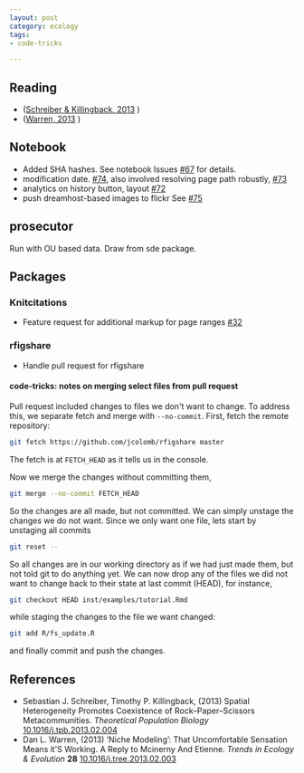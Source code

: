 ```yaml
---
layout: post
category: ecology
tags:
- code-tricks

---
```



## Reading 

* (<span class="showtooltip" title="Schreiber S and Killingback T (2013). Spatial Heterogeneity
Promotes Coexistence of Rock–Paper–Scissors Metacommunities.
_Theoretical Population Biology_. ISSN 00405809, 
http://dx.doi.org/10.1016/j.tpb.2013.02.004."><a href="http://dx.doi.org/10.1016/j.tpb.2013.02.004" rel="http://purl.org/spar/cito/discusses" >Schreiber & Killingback, 2013</a></span> )
* (<span class="showtooltip" title="Warren D (2013). ‘Niche Modeling’: That Uncomfortable Sensation
Means it'S Working. A Reply to Mcinerny And Etienne. _Trends in
Ecology & Evolution_, *28*. ISSN 01695347, 
http://dx.doi.org/10.1016/j.tree.2013.02.003."><a href="http://dx.doi.org/10.1016/j.tree.2013.02.003" rel="http://purl.org/spar/cito/discusses" >Warren, 2013</a></span> )



## Notebook

* Added SHA hashes. See notebook Issues [#67](https://github.com/cboettig/labnotebook/issues/67) for details.
* modification date. [#74](https://github.com/cboettig/labnotebook/issues/74), also involved resolving page path robustly, [#73](https://github.com/cboettig/labnotebook/issues/73)
* analytics on history button, layout [#72](https://github.com/cboettig/labnotebook/issues/72)
* push dreamhost-based images to flickr See [#75](https://github.com/cboettig/labnotebook/issues/75)

## prosecutor

Run with OU based data.  Draw from sde package.  


## Packages 

### Knitcitations

* Feature request for additional markup for page ranges [#32](https://github.com/cboettig/knitcitations/issues/32)

### rfigshare   

* Handle pull request for rfigshare

#### code-tricks: notes on merging select files from pull request

Pull request included changes to files we don't want to change.  To address this, we separate fetch and merge with `--no-commit`.  First, fetch the remote repository:

```bash
git fetch https://github.com/jcolomb/rfigshare master
```

The fetch is at `FETCH_HEAD` as it tells us in the console.  

Now we merge the changes without committing them,

```bash
git merge --no-commit FETCH_HEAD
```

So the changes are all made, but not committed.  We can simply unstage the changes we do not want.  Since we only want one file, lets start by unstaging all commits

```bash
git reset --
```

So all changes are in our working directory as if we had just made them, but not told git to do anything yet.  We can now drop any of the files we did not want to change back to their state at last commit (HEAD), for instance,

```bash
git checkout HEAD inst/examples/tutorial.Rmd
```

while staging the changes to the file we want changed:

```bash
git add R/fs_update.R
```

and finally commit and push the changes.  


## References


- Sebastian J. Schreiber, Timothy P. Killingback,   (2013) Spatial Heterogeneity Promotes Coexistence of Rock–Paper–Scissors Metacommunities.  *Theoretical Population Biology*  [10.1016/j.tpb.2013.02.004](http://dx.doi.org/10.1016/j.tpb.2013.02.004)
- Dan L. Warren,   (2013) ‘Niche Modeling’: That Uncomfortable Sensation Means it'S Working. A Reply to Mcinerny And Etienne.  *Trends in Ecology & Evolution*  **28**  [10.1016/j.tree.2013.02.003](http://dx.doi.org/10.1016/j.tree.2013.02.003)


